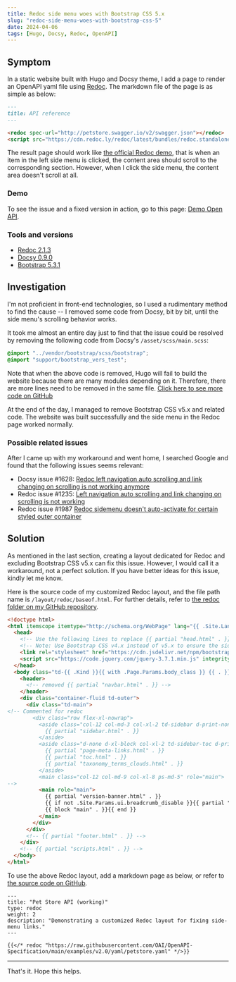 ```yaml
---
title: Redoc side menu woes with Bootstrap CSS 5.x
slug: "redoc-side-menu-woes-with-bootstrap-css-5"
date: 2024-04-06
tags: [Hugo, Docsy, Redoc, OpenAPI]
---
```


## Symptom

In a static website built with Hugo and Docsy theme, I add a page to render an OpenAPI yaml file using [Redoc](https://redocly.com/docs/redoc/). The markdown file of the page is as simple as below:

```markdown
---
title: API reference
---

<redoc spec-url="http://petstore.swagger.io/v2/swagger.json"></redoc>
<script src="https://cdn.redoc.ly/redoc/latest/bundles/redoc.standalone.js"> </script>
```

The result page should work like [the official Redoc demo](https://redocly.github.io/redoc/), that is when an item in the left side menu is clicked, the content area should scroll to the corresponding section. However, when I click the side menu, the content area doesn't scroll at all.

### Demo

To see the issue and a fixed version in action, go to this page: [Demo Open API](/docs/demo).

### Tools and versions

- [Redoc 2.1.3](https://github.com/Redocly/redoc)
- [Docsy 0.9.0](https://github.com/google/docsy)
- [Bootstrap 5.3.1](https://github.com/twbs/bootstrap)

## Investigation

I'm not proficient in front-end technologies, so I used a rudimentary method to find the cause -- I removed some code from Docsy, bit by bit, until the side menu's scrolling behavior works.

It took me almost an entire day just to find that the issue could be resolved by removing the following code from Docsy's `/asset/scss/main.scss`:

```scss
@import "../vendor/bootstrap/scss/bootstrap";
@import "support/bootstrap_vers_test";
```

Note that when the above code is removed, Hugo will fail to build the website because there are many modules depending on it. Therefore, there are more lines need to be removed in the same file. [Click here to see more code on GitHub](https://github.com/google/docsy/blob/v0.9.0/assets/scss/main.scss#L8-#L9)

At the end of the day, I managed to remove Bootstrap CSS v5.x and related code. The website was built successfully and the side menu in the Redoc page worked normally.

### Possible related issues

After I came up with my workaround and went home, I searched Google and found that the following issues seems relevant:

- Docsy issue #1628: [Redoc left navigation auto scrolling and link changing on scrolling is not working anymore](https://github.com/google/docsy/issues/1628)
- Redoc issue #1235: [Left navigation auto scrolling and link changing on scrolling is not working](https://github.com/Redocly/redoc/issues/1235)
- Redoc issue #1987 [Redoc sidemenu doesn't auto-activate for certain styled outer container](https://github.com/Redocly/redoc/issues/1987)

## Solution

As mentioned in the last section, creating a layout dedicated for Redoc and excluding Bootstrap CSS v5.x can fix this issue. However, I would call it a workaround, not a perfect solution. If you have better ideas for this issue, kindly let me know.

Here is the source code of my customized Redoc layout, and the file path name is `/layout/redoc/baseof.html`. For further details, refer to [the redoc folder on my GitHub repository](https://github.com/huanlin/huanlin.github.io/tree/redoc-woes-with-bootstrap-css-5.x/layouts/redoc).

```html
<!doctype html>
<html itemscope itemtype="http://schema.org/WebPage" lang="{{ .Site.Language.Lang }}" class="no-js">
  <head>
    <!-- Use the following lines to replace {{ partial "head.html" . }} -->        
    <!-- Note: Use Bootstrap CSS v4.x instead of v5.x to ensure the side-menu links work as expected. -->
    <link rel="stylesheet" href="https://cdn.jsdelivr.net/npm/bootstrap@4.6.2/dist/css/bootstrap.min.css" integrity="sha384-xOolHFLEh07PJGoPkLv1IbcEPTNtaed2xpHsD9ESMhqIYd0nLMwNLD69Npy4HI+N" crossorigin="anonymous">
    <script src="https://code.jquery.com/jquery-3.7.1.min.js" integrity="sha256-/JqT3SQfawRcv/BIHPThkBvs0OEvtFFmqPF/lYI/Cxo=" crossorigin="anonymous"></script>
  </head>
  <body class="td-{{ .Kind }}{{ with .Page.Params.body_class }} {{ . }}{{ end }}">
    <header>
      <!-- removed {{ partial "navbar.html" . }} -->
    </header>
    <div class="container-fluid td-outer">
      <div class="td-main">
<!-- Commented for redoc
        <div class="row flex-xl-nowrap">
          <aside class="col-12 col-md-3 col-xl-2 td-sidebar d-print-none">
            {{ partial "sidebar.html" . }}
          </aside>
          <aside class="d-none d-xl-block col-xl-2 td-sidebar-toc d-print-none">
            {{ partial "page-meta-links.html" . }}
            {{ partial "toc.html" . }}
            {{ partial "taxonomy_terms_clouds.html" . }}
          </aside>
          <main class="col-12 col-md-9 col-xl-8 ps-md-5" role="main">          
-->          
          <main role="main">          
            {{ partial "version-banner.html" . }}
            {{ if not .Site.Params.ui.breadcrumb_disable }}{{ partial "breadcrumb.html" . }}{{ end }}
            {{ block "main" . }}{{ end }}
          </main>
        </div>
      </div>
      <!-- {{ partial "footer.html" . }} -->
    </div>
    <!-- {{ partial "scripts.html" . }} -->
  </body>
</html>
```

To use the above Redoc layout, add a markdown page as below, or refer to [the source code on GitHub](https://github.com/huanlin/huanlin.github.io/blob/redoc-woes-with-bootstrap-css-5.x/content/en/docs/demo/redoc-fixed.md?plain=1).

```text
---
title: "Pet Store API (working)"
type: redoc
weight: 2
description: "Demonstrating a customized Redoc layout for fixing side-menu links." 
---

{{</* redoc "https://raw.githubusercontent.com/OAI/OpenAPI-Specification/main/examples/v2.0/yaml/petstore.yaml" */>}}
```

---

That's it. Hope this helps.
